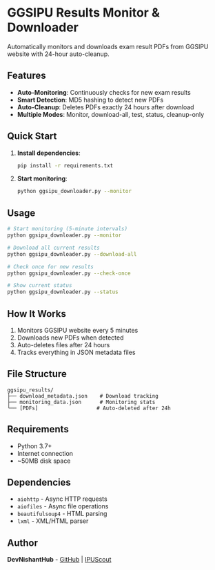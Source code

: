 # GGSIPU Results Monitor & Downloader

Automatically monitors and downloads exam result PDFs from GGSIPU website with 24-hour auto-cleanup.

## Features

- **Auto-Monitoring**: Continuously checks for new exam results
- **Smart Detection**: MD5 hashing to detect new PDFs
- **Auto-Cleanup**: Deletes PDFs exactly 24 hours after download
- **Multiple Modes**: Monitor, download-all, test, status, cleanup-only

## Quick Start

1. **Install dependencies**:
   ```bash
   pip install -r requirements.txt
   ```

2. **Start monitoring**:
   ```bash
   python ggsipu_downloader.py --monitor
   ```

## Usage

```bash
# Start monitoring (5-minute intervals)
python ggsipu_downloader.py --monitor

# Download all current results
python ggsipu_downloader.py --download-all

# Check once for new results
python ggsipu_downloader.py --check-once

# Show current status
python ggsipu_downloader.py --status
```

## How It Works

1. Monitors GGSIPU website every 5 minutes
2. Downloads new PDFs when detected
3. Auto-deletes files after 24 hours
4. Tracks everything in JSON metadata files

## File Structure

```
ggsipu_results/
├── download_metadata.json    # Download tracking
├── monitoring_data.json      # Monitoring stats
└── [PDFs]                   # Auto-deleted after 24h
```

## Requirements

- Python 3.7+
- Internet connection
- ~50MB disk space

## Dependencies

- `aiohttp` - Async HTTP requests
- `aiofiles` - Async file operations
- `beautifulsoup4` - HTML parsing
- `lxml` - XML/HTML parser

## Author

**DevNishantHub** - [GitHub](https://github.com/DevNishantHub) | [IPUScout](https://github.com/DevNishantHub/IPUScout)
